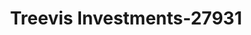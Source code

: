 ---
f_zip-code: 70043
f_state-code: LA
title: Treevis Investments-27931
f_phone: 504-872-0262
f_city-only: Chalmette
f_address: 204 W Judge Perez Dr Chalmette
f_location-unique-id: '27931'
slug: treevis-investments-27931
updated-on: '2024-05-30T13:46:58.046Z'
created-on: '2024-05-30T13:36:59.803Z'
published-on: '2024-05-30T13:54:32.469Z'
f_city-state: cms/city/chalmette-la.md
f_company: cms/company/treevis-investments.md
f_state: cms/state/louisiana.md
layout: '[payday-loan].html'
tags: payday-loan
---